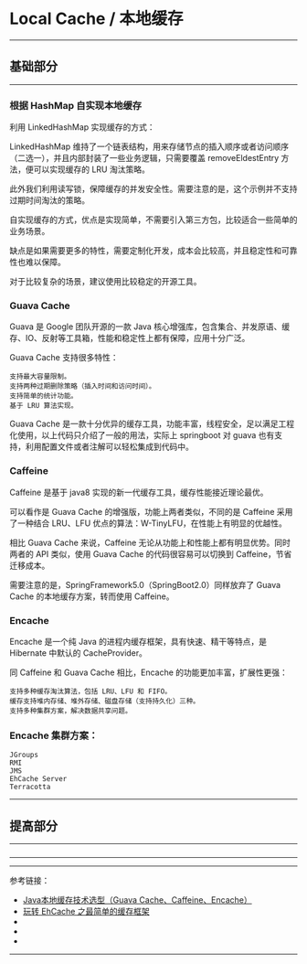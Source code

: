 # Local Cache / 本地缓存

---

## 基础部分

---

### 根据 HashMap 自实现本地缓存

利用 LinkedHashMap 实现缓存的方式：

LinkedHashMap 维持了一个链表结构，用来存储节点的插入顺序或者访问顺序（二选一），并且内部封装了一些业务逻辑，只需要覆盖 removeEldestEntry 方法，便可以实现缓存的 LRU
淘汰策略。

此外我们利用读写锁，保障缓存的并发安全性。需要注意的是，这个示例并不支持过期时间淘汰的策略。

自实现缓存的方式，优点是实现简单，不需要引入第三方包，比较适合一些简单的业务场景。

缺点是如果需要更多的特性，需要定制化开发，成本会比较高，并且稳定性和可靠性也难以保障。

对于比较复杂的场景，建议使用比较稳定的开源工具。

### Guava Cache

Guava 是 Google 团队开源的一款 Java 核心增强库，包含集合、并发原语、缓存、IO、反射等工具箱，性能和稳定性上都有保障，应用十分广泛。

Guava Cache 支持很多特性：

    支持最大容量限制。
    支持两种过期删除策略（插入时间和访问时间）。
    支持简单的统计功能。
    基于 LRU 算法实现。

Guava Cache 是一款十分优异的缓存工具，功能丰富，线程安全，足以满足工程化使用，以上代码只介绍了一般的用法，实际上 springboot 对 guava
也有支持，利用配置文件或者注解可以轻松集成到代码中。

### Caffeine

Caffeine 是基于 java8 实现的新一代缓存工具，缓存性能接近理论最优。

可以看作是 Guava Cache 的增强版，功能上两者类似，不同的是 Caffeine 采用了一种结合 LRU、LFU 优点的算法：W-TinyLFU，在性能上有明显的优越性。

相比 Guava Cache 来说，Caffeine 无论从功能上和性能上都有明显优势。同时两者的 API 类似，使用 Guava Cache 的代码很容易可以切换到 Caffeine，节省迁移成本。

需要注意的是，SpringFramework5.0（SpringBoot2.0）同样放弃了 Guava Cache 的本地缓存方案，转而使用 Caffeine。

### Encache

Encache 是一个纯 Java 的进程内缓存框架，具有快速、精干等特点，是 Hibernate 中默认的 CacheProvider。

同 Caffeine 和 Guava Cache 相比，Encache 的功能更加丰富，扩展性更强：

    支持多种缓存淘汰算法，包括 LRU、LFU 和 FIFO。
    缓存支持堆内存储、堆外存储、磁盘存储（支持持久化）三种。
    支持多种集群方案，解决数据共享问题。

### Encache 集群方案：

    JGroups
    RMI
    JMS
    EhCache Server
    Terracotta

---

## 提高部分

---

###

---








---

参考链接：

- [Java本地缓存技术选型（Guava Cache、Caffeine、Encache）](https://www.jianshu.com/p/e5dc3a18dcb8)
- [玩转 EhCache 之最简单的缓存框架](https://www.jianshu.com/p/5a0669d6305e)
- []()
- []()
- []()

---















